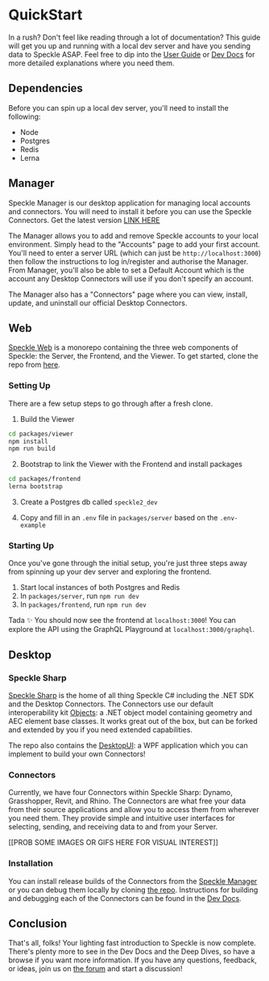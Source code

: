 # QuickStart

In a rush? Don't feel like reading through a lot of documentation? This guide will get you up and running with a local dev server and have you sending data to Speckle ASAP. Feel free to dip into the [User Guide](/user/) or [Dev Docs](/dev/speckle-sharp/) for more detailed explanations where you need them.

## Dependencies

Before you can spin up a local dev server, you'll need to install the following:

 - Node
 - Postgres
 - Redis 
 - Lerna

## Manager

Speckle Manager is our desktop application for managing local accounts and connectors. You will need to install it before you can use the Speckle Connectors. Get the latest version [LINK HERE]()

The Manager allows you to add and remove Speckle accounts to your local environment. Simply head to the "Accounts" page to add your first account. You'll need to enter a server URL (which can just be `http://localhost:3000`) then follow the instructions to log in/register and authorise the Manager. From Manager, you'll also be able to set a Default Account which is the account any Desktop Connectors will use if you don't specify an account.

The Manager also has a "Connectors" page where you can view, install, update, and uninstall our official Desktop Connectors.

## Web

[Speckle Web](/dev/web) is a monorepo containing the three web components of Speckle: the Server, the Frontend, and the Viewer. To get started, clone the repo from [here](https://github.com/specklesystems/speckle-server).

### Setting Up

There are a few setup steps to go through after a fresh clone. 

1. Build the Viewer

```sh
cd packages/viewer
npm install
npm run build
```

2. Bootstrap to link the Viewer with the Frontend and install packages

```sh
cd packages/frontend
lerna bootstrap
```

3. Create a Postgres db called `speckle2_dev`

4. Copy and fill in an `.env` file in `packages/server` based on the `.env-example` 

### Starting Up

Once you've gone through the initial setup, you're just three steps away from spinning up your dev server and exploring the frontend.

1. Start local instances of both Postgres and Redis
2. In `packages/server`, run `npm run dev`
3. In `packages/frontend`, run `npm run dev`

Tada ✨ You should now see the frontend at `localhost:3000`! You can explore the API using the GraphQL Playground at `localhost:3000/graphql`.


## Desktop

### Speckle Sharp

[Speckle Sharp](/dev/speckle-sharp/) is the home of all thing Speckle C# including the .NET SDK and the Desktop Connectors. The Connectors use our default interoperability kit [Objects](/dev/speckle-sharp/objects): a .NET object model containing geometry and AEC element base classes. It works great out of the box, but can be forked and extended by you if you need extended capabilities.

The repo also contains the [DesktopUI](https://github.com/specklesystems/speckle-sharp/tree/master/DesktopUI): a WPF application which you can implement to build your own Connectors!

### Connectors

Currently, we have four Connectors within Speckle Sharp: Dynamo, Grasshopper, Revit, and Rhino. The Connectors are what free your data from their source applications and allow you to access them from wherever you need them. They provide simple and intuitive user interfaces for selecting, sending, and receiving data to and from your Server.

[[PROB SOME IMAGES OR GIFS HERE FOR VISUAL INTEREST]]

### Installation
You can install release builds of the Connectors from the [Speckle Manager](#manager) or you can debug them locally by cloning [the repo](https://github.com/specklesystems/speckle-sharp). Instructions for building and debugging each of the Connectors can be found in the [Dev Docs](/dev/speckle-sharp/connectors). 

## Conclusion

That's all, folks! Your lighting fast introduction to Speckle is now complete. There's plenty more to see in the Dev Docs and the Deep Dives, so have a browse if you want more information. If you have any questions, feedback, or ideas, join us on [the forum](https://discourse.speckle.works/) and start a discussion!